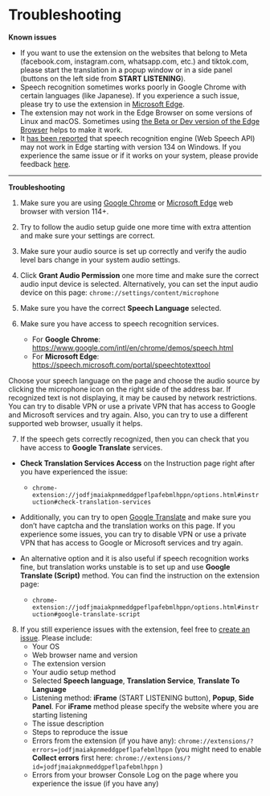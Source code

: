 # Troubleshooting

**Known issues**

- If you want to use the extension on the websites that belong to Meta (facebook.com, instagram.com, whatsapp.com, etc.) and tiktok.com, please start the translation in a popup window or in a side panel (buttons on the left side from **START LISTENING**).
- Speech recognition sometimes works poorly in Google Chrome with certain languages (like Japanese). If you experience a such issue, please try to use the extension in [Microsoft Edge](https://www.microsoft.com/edge).
- The extension may not work in the Edge Browser on some versions of Linux and macOS. Sometimes using [the Beta or Dev version of the Edge Browser](https://www.microsoft.com/en-us/edge/download/insider?form=MA13FJ) helps to make it work.
- It [has been reported](https://github.com/speech-translator-ext/speech-translator-readme/issues/50) that speech recognition engine (Web Speech API) may not work in Edge starting with version 134 on Windows. If you experience the same issue or if it works on your system, please provide feedback [here](https://github.com/speech-translator-ext/speech-translator-readme/issues/50).
---

**Troubleshooting**

1. Make sure you are using [Google Chrome](https://www.google.com/chrome/) or [Microsoft Edge](https://www.microsoft.com/edge) web browser with version 114+.
2. Try to follow the audio setup guide one more time with extra attention and make sure your settings are correct.
3. Make sure your audio source is set up correctly and verify the audio level bars change in your system audio settings.
4. Click **Grant Audio Permission** one more time and make sure the correct audio input device is selected. Alternatively, you can set the input audio device on this page: `chrome://settings/content/microphone`
5. Make sure you have the correct **Speech Language** selected.
6. Make sure you have access to speech recognition services.
   
   - For **Google Chrome**: https://www.google.com/intl/en/chrome/demos/speech.html
   - For **Microsoft Edge**: https://speech.microsoft.com/portal/speechtotexttool

Choose your speech language on the page and choose the audio source by clicking the microphone icon on the right side of the address bar. If recognized text is not displaying, it may be caused by network restrictions. You can try to disable VPN or use a private VPN that has access to Google and Microsoft services and try again. Also, you can try to use a different supported web browser, usually it helps.

7. If the speech gets correctly recognized, then you can check that you have access to **Google Translate** services.
  - **Check Translation Services Access** on the Instruction page right after you have experienced the issue:
  
    - `chrome-extension://jodfjmaiakpnmeddgpeflpafebmlhppn/options.html#instruction#check-translation-services`

  - Additionally, you can try to open [Google Translate](https://translate.google.com/) and make sure you don’t have captcha and the translation works on this page. If you experience some issues, you can try to disable VPN or use a private VPN that has access to Google or Microsoft services and try again.
  - An alternative option and it is also useful if speech recognition works fine, but translation works unstable is to set up and use **Google Translate (Script)** method. You can find the instruction on the extension page:

    - `chrome-extension://jodfjmaiakpnmeddgpeflpafebmlhppn/options.html#instruction#google-translate-script`
 
8. If you still experience issues with the extension, feel free to [create an issue](https://github.com/speech-translator-ext/speech-translator-readme/issues). Please include:
   - Your OS
   - Web browser name and version
   - The extension version
   - Your audio setup method
   - Selected **Speech language**, **Translation Service**, **Translate To Language**
   - Listening method: **iFrame** (START LISTENING button), **Popup**, **Side Panel**. For **iFrame** method please specify the website where you are starting listening
   - The issue description
   - Steps to reproduce the issue
   - Errors from the extension (if you have any): `chrome://extensions/?errors=jodfjmaiakpnmeddgpeflpafebmlhppn` (you might need to enable **Collect errors** first here: `chrome://extensions/?id=jodfjmaiakpnmeddgpeflpafebmlhppn` )
   - Errors from your browser Console Log on the page where you experience the issue (if you have any)
